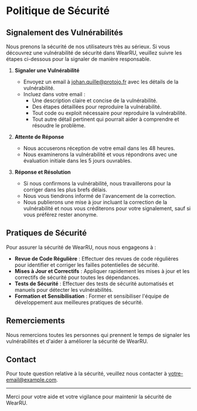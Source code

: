 # Politique de Sécurité

## Signalement des Vulnérabilités

Nous prenons la sécurité de nos utilisateurs très au sérieux. Si vous découvrez une vulnérabilité de sécurité dans WearRU, veuillez suivre les étapes ci-dessous pour la signaler de manière responsable.

1. **Signaler une Vulnérabilité**
   - Envoyez un email à johan.quille@protojo.fr avec les détails de la vulnérabilité.
   - Incluez dans votre email :
     - Une description claire et concise de la vulnérabilité.
     - Des étapes détaillées pour reproduire la vulnérabilité.
     - Tout code ou exploit nécessaire pour reproduire la vulnérabilité.
     - Tout autre détail pertinent qui pourrait aider à comprendre et résoudre le problème.

2. **Attente de Réponse**
   - Nous accuserons réception de votre email dans les 48 heures.
   - Nous examinerons la vulnérabilité et vous répondrons avec une évaluation initiale dans les 5 jours ouvrables.

3. **Réponse et Résolution**
   - Si nous confirmons la vulnérabilité, nous travaillerons pour la corriger dans les plus brefs délais.
   - Nous vous tiendrons informé de l'avancement de la correction.
   - Nous publierons une mise à jour incluant la correction de la vulnérabilité et nous vous créditerons pour votre signalement, sauf si vous préférez rester anonyme.

## Pratiques de Sécurité

Pour assurer la sécurité de WearRU, nous nous engageons à :

- **Revue de Code Régulière** : Effectuer des revues de code régulières pour identifier et corriger les failles potentielles de sécurité.
- **Mises à Jour et Correctifs** : Appliquer rapidement les mises à jour et les correctifs de sécurité pour toutes les dépendances.
- **Tests de Sécurité** : Effectuer des tests de sécurité automatisés et manuels pour détecter les vulnérabilités.
- **Formation et Sensibilisation** : Former et sensibiliser l'équipe de développement aux meilleures pratiques de sécurité.

## Remerciements

Nous remercions toutes les personnes qui prennent le temps de signaler les vulnérabilités et d'aider à améliorer la sécurité de WearRU.

## Contact

Pour toute question relative à la sécurité, veuillez nous contacter à [votre-email@example.com](mailto:votre-email@example.com).

---

Merci pour votre aide et votre vigilance pour maintenir la sécurité de WearRU.
